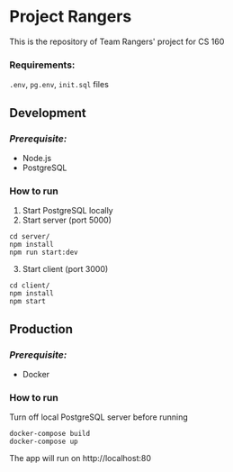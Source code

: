 # **Project Rangers**

This is the repository of Team Rangers' project for CS 160

### **Requirements:**
`.env`, `pg.env`, `init.sql` files

## **Development**
### *Prerequisite:*
 * Node.js
 * PostgreSQL

### How to run
1. Start PostgreSQL locally
2. Start server (port 5000)
```
cd server/
npm install
npm run start:dev
```
3. Start client (port 3000)
```
cd client/
npm install
npm start
```

## **Production**
### *Prerequisite:*
 * Docker
### How to run
Turn off local PostgreSQL server before running
```
docker-compose build
docker-compose up
```
The app will run on http://localhost:80